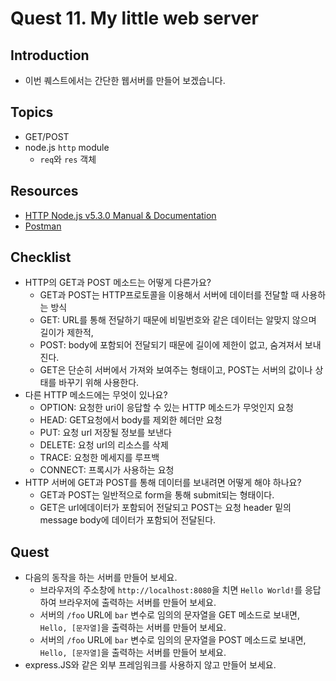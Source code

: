 # Quest 11. My little web server


## Introduction
* 이번 퀘스트에서는 간단한 웹서버를 만들어 보겠습니다.

## Topics
* GET/POST
* node.js `http` module
  * `req`와 `res` 객체

## Resources
* [HTTP Node.js v5.3.0 Manual & Documentation](https://nodejs.org/api/http.html)
* [Postman](https://chrome.google.com/webstore/detail/postman/fhbjgbiflinjbdggehcddcbncdddomop)

## Checklist
* HTTP의 GET과 POST 메소드는 어떻게 다른가요?
    - GET과 POST는 HTTP프로토콜을 이용해서 서버에 데이터를 전달할 때 사용하는 방식
    - GET: URL를 통해 전달하기 때문에 비밀번호와 같은 데이터는 알맞지 않으며 길이가 제한적,
    - POST: body에 포함되어 전달되기 때문에 길이에 제한이 없고, 숨겨져서 보내진다.
    - GET은 단순히 서버에서 가져와 보여주는 형태이고, POST는 서버의 값이나 상태를 바꾸기 위해 사용한다.
* 다른 HTTP 메소드에는 무엇이 있나요?
    - OPTION: 요청한 uri이 응답할 수 있는 HTTP 메소드가 무엇인지 요청
    - HEAD: GET요청에서 body를 제외한 헤더만 요청
    - PUT: 요청 url 저장될 정보를 보낸다
    - DELETE: 요청 url의 리소스를 삭제
    - TRACE: 요청한 메세지를 루프백
    - CONNECT: 프록시가 사용하는 요청
* HTTP 서버에 GET과 POST를 통해 데이터를 보내려면 어떻게 해야 하나요?
    - GET과 POST는 일반적으로 form을 통해 submit되는 형태이다.
    - GET은 url에데이터가 포함되어 전달되고 POST는 요청 header 밑의 message body에 데이터가 포함되어 전달된다.

## Quest
* 다음의 동작을 하는 서버를 만들어 보세요.
  * 브라우저의 주소창에 `http://localhost:8080`을 치면 `Hello World!`를 응답하여 브라우저에 출력하는 서버를 만들어 보세요.
  * 서버의 `/foo` URL에 `bar` 변수로 임의의 문자열을 GET 메소드로 보내면, `Hello, [문자열]`을 출력하는 서버를 만들어 보세요.
  * 서버의 `/foo` URL에 `bar` 변수로 임의의 문자열을 POST 메소드로 보내면, `Hello, [문자열]`을 출력하는 서버를 만들어 보세요.
* express.JS와 같은 외부 프레임워크를 사용하지 않고 만들어 보세요.
